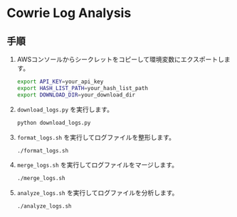 # Cowrie Log Analysis

## 手順

1. AWSコンソールからシークレットをコピーして環境変数にエクスポートします。
    ```bash
    export API_KEY=your_api_key
    export HASH_LIST_PATH=your_hash_list_path
    export DOWNLOAD_DIR=your_download_dir
    ```

2. `download_logs.py` を実行します。
    ```bash
    python download_logs.py
    ```

3. `format_logs.sh` を実行してログファイルを整形します。
    ```bash
    ./format_logs.sh
    ```

4. `merge_logs.sh` を実行してログファイルをマージします。
    ```bash
    ./merge_logs.sh
    ```

5. `analyze_logs.sh` を実行してログファイルを分析します。
    ```bash
    ./analyze_logs.sh
    ```
